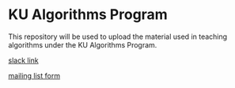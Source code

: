 KU Algorithms Program
===

This repository will be used to upload the material used in teaching algorithms under the KU Algorithms Program.

[slack link](https://join.slack.com/t/kualgorithmsprogram/shared_invite/enQtNzc5OTY0NDUwNjU3LTU5MmY2NTg5YmM4Y2U3MTc3ZjFmYzExODQ2ZGUzMGE0Mjk2NDMzZGEwOTliZGM3YTdiZTljYTk1ZThiZTY1NzY)

[mailing list form](https://docs.google.com/forms/d/e/1FAIpQLSfvzDGLLYaMvnBfp_MB6e508W5FytkXX12nZFtXgeybUxKcUA/viewform)

